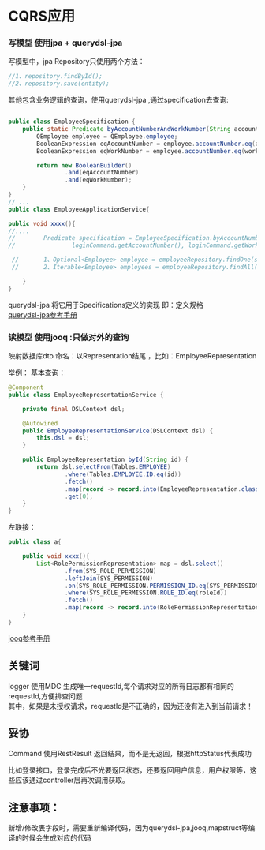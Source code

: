 # CQRS应用
### 写模型 使用jpa + querydsl-jpa

写模型中，jpa Repository只使用两个方法：
```java
//1、repository.findById();
//2、repository.save(entity);

```

其他包含业务逻辑的查询，使用querydsl-jpa ,通过specification去查询:
```java

public class EmployeeSpecification {
    public static Predicate byAccountNumberAndWorkNumber(String accountNumber, String workNumber) {
        QEmployee employee = QEmployee.employee;
        BooleanExpression eqAccountNumber = employee.accountNumber.eq(accountNumber);
        BooleanExpression eqWorkNumber = employee.accountNumber.eq(workNumber);

        return new BooleanBuilder()
                .and(eqAccountNumber)
                .and(eqWorkNumber);
    }
}
// ...
public class EmployeeApplicationService{

public void xxxx(){
//....
//        Predicate specification = EmployeeSpecification.byAccountNumberAndWorkNumber(
//                loginCommand.getAccountNumber(), loginCommand.getWorkNumber());

 //       1、Optional<Employee> employee = employeeRepository.findOne(specification);
 //       2、Iterable<Employee> employees = employeeRepository.findAll(specification);

    }
}
```
querydsl-jpa 将它用于Specifications定义的实现 即：定义规格<br/>
[querydsl-jpa参考手册](https://github.com/querydsl/querydsl/tree/master/querydsl-jpa)

### 读模型 使用jooq :只做对外的查询
映射数据库dto 命名：以Representation结尾 ，比如：EmployeeRepresentation

举例：
基本查询：<br/>

```java
@Component
public class EmployeeRepresentationService {

    private final DSLContext dsl;

    @Autowired
    public EmployeeRepresentationService(DSLContext dsl) {
        this.dsl = dsl;
    }

    public EmployeeRepresentation byId(String id) {
        return dsl.selectFrom(Tables.EMPLOYEE)
                .where(Tables.EMPLOYEE.ID.eq(id))
                .fetch()
                .map(record -> record.into(EmployeeRepresentation.class))
                .get(0);
    }
}

```

左联接：
```java
public class a{

    public void xxxx(){
        List<RolePermissionRepresentation> map = dsl.select()
                .from(SYS_ROLE_PERMISSION)
                .leftJoin(SYS_PERMISSION)
                .on(SYS_ROLE_PERMISSION.PERMISSION_ID.eq(SYS_PERMISSION.ID))
                .where(SYS_ROLE_PERMISSION.ROLE_ID.eq(roleId))
                .fetch()
                .map(record -> record.into(RolePermissionRepresentation.class));
    }
}

```

[jooq参考手册](https://www.jooq.org/doc/3.12/manual-single-page/)



## 关键词
logger 使用MDC 生成唯一requestId,每个请求对应的所有日志都有相同的requestId,方便排查问题<br/>
其中，如果是未授权请求，requestId是不正确的，因为还没有进入到当前请求！

## 妥协
Command 使用RestResult 返回结果，而不是无返回，根据httpStatus代表成功

比如登录接口，登录完成后不光要返回状态，还要返回用户信息，用户权限等，这些应该通过controller层再次调用获取。

## 注意事项：
新增/修改表字段时，需要重新编译代码，因为querydsl-jpa,jooq,mapstruct等编译的时候会生成对应的代码
